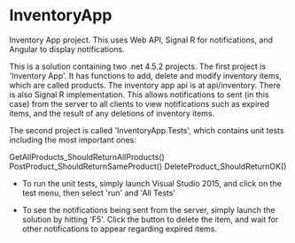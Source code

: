 # InventoryApp
Inventory App project.  This uses Web API, Signal R for  notifications, and Angular to display notifications.  

This is a solution containing two .net 4.5.2 projects.  The first project is 'Inventory App'.  It has functions to add, delete and modify inventory items, which are called products.  The inventory app api is at api/inventory.  There is also Signal R implementation.  This allows notifications to sent (in this case) from the server to all clients to view notifications such as expired items, and the result of any deletions of inventory items.

The second project is called 'InventoryApp.Tests', which contains unit tests including the most important ones:

GetAllProducts_ShouldReturnAllProducts()
PostProduct_ShouldReturnSameProduct()
DeleteProduct_ShouldReturnOK()


- To run the unit tests, simply launch Visual Studio 2015, and click on the test menu, then select 'run' and 'All Tests'

- To see the notifications being sent from the server, simply launch the solution by hitting 'F5'.  Click the button to delete the item, and wait for other notifications to appear regarding expired items.





